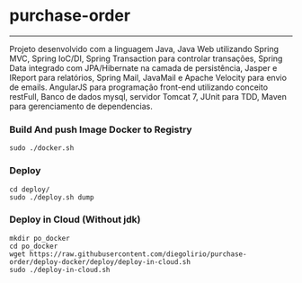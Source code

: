# purchase-order
----------------------------
Projeto desenvolvido com a linguagem Java, 
Java Web utilizando Spring MVC, 
Spring IoC/DI, Spring Transaction para controlar transações, 
Spring Data integrado com JPA/Hibernate na camada de persistência, 
Jasper e IReport para relatórios, Spring Mail, JavaMail e Apache Velocity para envio de emails.
AngularJS para programação front-end utilizando conceito restFull,
Banco de dados mysql, servidor Tomcat 7, JUnit para TDD, Maven para gerenciamento de dependencias.

### Build And push Image Docker to Registry
```
sudo ./docker.sh
```

### Deploy
```
cd deploy/
sudo ./deploy.sh dump
```

### Deploy in Cloud (Without jdk)
```
mkdir po_docker
cd po_docker
wget https://raw.githubusercontent.com/diegolirio/purchase-order/deploy-docker/deploy/deploy-in-cloud.sh
sudo ./deploy-in-cloud.sh
```

